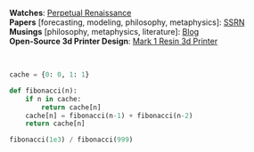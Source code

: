 **Watches**: [Perpetual Renaissance](https://perpetual-renaissance.com) </br> 
**Papers** [forecasting, modeling, philosophy, metaphysics]: [SSRN](https://papers.ssrn.com/sol3/cf_dev/AbsByAuth.cfm?per_id=4163481) </br>
**Musings** [philosophy, metaphysics, literature]: [Blog](https://nelson-n.github.io/) </br>
**Open-Source 3d Printer Design**: [Mark 1 Resin 3d Printer](https://nelson-n.github.io/Mark1.github.io/) </br>

</br>

```python
cache = {0: 0, 1: 1}

def fibonacci(n):
    if n in cache:
        return cache[n]
    cache[n] = fibonacci(n-1) + fibonacci(n-2)
    return cache[n]

fibonacci(1e3) / fibonacci(999)
```
